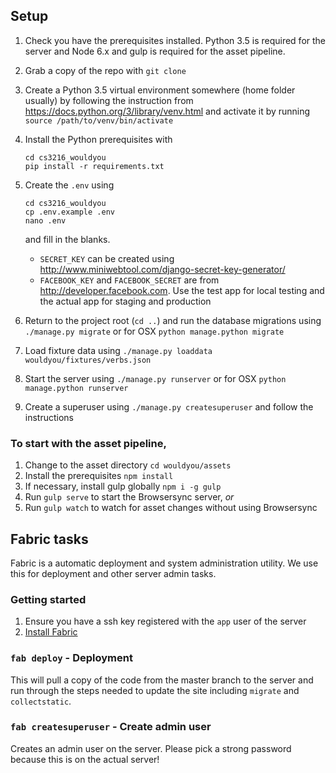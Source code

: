 ## Setup
 
 1. Check you have the prerequisites installed. Python 3.5 is required for the server and Node 6.x and gulp is required for the asset pipeline. 
 
 2. Grab a copy of the repo with `git clone`
 
 3. Create a Python 3.5 virtual environment somewhere (home folder usually) by following the instruction from https://docs.python.org/3/library/venv.html and activate it by running `source /path/to/venv/bin/activate`
 
 4. Install the Python prerequisites with
 
        cd cs3216_wouldyou
        pip install -r requirements.txt
        
 5. Create the `.env` using 
    
        cd cs3216_wouldyou
        cp .env.example .env
        nano .env 
    
    and fill in the blanks. 
     
     - `SECRET_KEY` can be created using http://www.miniwebtool.com/django-secret-key-generator/
     - `FACEBOOK_KEY` and `FACEBOOK_SECRET` are from http://developer.facebook.com. Use the test app for local testing and the actual app for staging and production 
     
 6. Return to the project root (`cd ..`) and run the database migrations using `./manage.py migrate` or for OSX `python manage.python migrate`
 
 7. Load fixture data using `./manage.py loaddata wouldyou/fixtures/verbs.json`
 
 7. Start the server using `./manage.py runserver` or for OSX `python manage.python runserver` 
 
 8. Create a superuser using `./manage.py createsuperuser` and follow the instructions 

### To start with the asset pipeline, 
 
 1. Change to the asset directory `cd wouldyou/assets`
 2. Install the prerequisites `npm install`
 3. If necessary, install gulp globally `npm i -g gulp`
 4. Run `gulp serve` to start the Browsersync server, *or* 
 5. Run `gulp watch` to watch for asset changes without using Browsersync
 
## Fabric tasks 

Fabric is a automatic deployment and system administration utility. We use this for deployment and other server admin tasks. 

### Getting started
 
 1. Ensure you have a ssh key registered with the `app` user of the server 
 2. [Install Fabric](http://www.fabfile.org/installing.html)
 
### `fab deploy` - Deployment 

This will pull a copy of the code from the master branch to the server and run through the steps needed to update the site including `migrate` and `collectstatic`. 
 
### `fab createsuperuser` - Create admin user 

Creates an admin user on the server. Please pick a strong password because this is on the actual server! 

